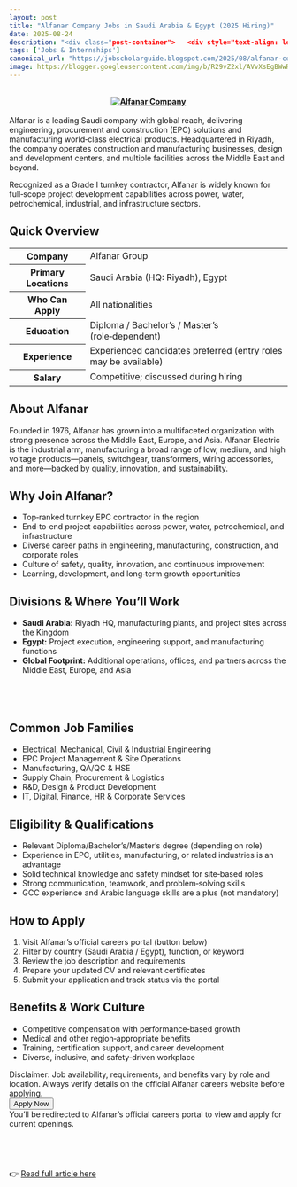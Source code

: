 ```yaml
---
layout: post
title: "Alfanar Company Jobs in Saudi Arabia & Egypt (2025 Hiring)"
date: 2025-08-24
description: "<div class="post-container">   <div style="text-align: left;"><b>&nbsp;<div class="separator" style="clear: both; text-align: center;"><a href="https://blogger.googleusercontent.com/img/b/R29vZ2xl/AVvXsEgBWwRXDq150o26nBHLpZ7LzwBKYSn9AuClYRXwZAx-G6geVkGeOVj2zCAZwDj7R_cz0iljPYQbiO639q_fhato4frZjVbTKzeGzdKCLMsIonhTwRyVXo_yksk1MnFyToUZcSC9Gm8P16jPBqx5OZsn4R2f3T5aMt4ywjBo0ERsMZwAOdYrXL4aWlL52RY/s768/1000320200.jpg" style="margin-left: 1em; margin-right: 1em;"><img alt="Alfanar Company" border="0" src="https://blogger.googleusercontent.com/img/b/R29vZ2xl/AVvXsEgBWwRXDq150o26nBHLpZ7LzwBKYSn9AuClYRXwZAx-G6geVkGeOVj2zCAZwDj7R_cz0iljPYQbiO639q_fhato4frZjVbTKzeGzdKCLMsIonhTwRyVXo_yksk1MnFyToUZcSC9Gm8P16jPBqx5OZsn4R2f3T5aMt4ywjBo0ERsMZwAOdYrXL4aWlL52RY/s16000/1000320200.jpg" title="Alfanar Company" /></a></div><br /></b></div><div style="text-align: left;">Alfanar is a leading Saudi company with global reach, delivering engineering, procurement and construction (EPC) solutions and manufacturing world‑class electrical products.     Headquartered in Riyadh, the company operates construction and manufacturing businesses, design and development centers, and multiple facilities across the Middle East and beyond.</div>   <p>     Recognized as a Grade I turnkey contractor, Alfanar is widely known for full‑scope project development capabilities across power, water, petrochemical, industrial, and infrastructure sectors.   </p>    <h2>Quick Overview</h2>   <table class="info-table">     <tbody>       <tr><th>Company</th><td>Alfanar Group</td></tr>       <tr><th>Primary Locations</th><td>Saudi Arabia (HQ: Riyadh), Egypt</td></tr>       <tr><th>Who Can Apply</th><td>All nationalities</td></tr>       <tr><th>Education</th><td>Diploma / Bachelor’s / Master’s (role‑dependent)</td></tr>       <tr><th>Experience</th><td>Experienced candidates preferred (entry roles may be available)</td></tr>       <tr><th>Salary</th><td>Competitive; discussed during hiring</td></tr>     </tbody>   </table>    <h2>About Alfanar</h2>   <p>     Founded in 1976, Alfanar has grown into a multifaceted organization with strong presence across the Middle East, Europe, and Asia.     Alfanar Electric is the industrial arm, manufacturing a broad range of low, medium, and high voltage products—panels, switchgear, transformers, wiring accessories, and more—backed by quality, innovation, and sustainability.   </p>    <h2>Why Join Alfanar?</h2>   <ul>     <li>Top‑ranked turnkey EPC contractor in the region</li>     <li>End‑to‑end project capabilities across power, water, petrochemical, and infrastructure</li>     <li>Diverse career paths in engineering, manufacturing, construction, and corporate roles</li>     <li>Culture of safety, quality, innovation, and continuous improvement</li>     <li>Learning, development, and long‑term growth opportunities</li>   </ul>    <h2>Divisions &amp; Where You’ll Work</h2>   <ul>     <li><strong>Saudi Arabia:</strong> Riyadh HQ, manufacturing plants, and project sites across the Kingdom</li>     <li><strong>Egypt:</strong> Project execution, engineering support, and manufacturing functions</li>     <li><strong>Global Footprint:</strong> Additional operations, offices, and partners across the Middle East, Europe, and Asia</li>   </ul>    <h2><br /></h2>    <h2>Common Job Families</h2>   <ul class="columns-2">     <li>Electrical, Mechanical, Civil &amp; Industrial Engineering</li>     <li>EPC Project Management &amp; Site Operations</li>     <li>Manufacturing, QA/QC &amp; HSE</li>     <li>Supply Chain, Procurement &amp; Logistics</li>     <li>R&amp;D, Design &amp; Product Development</li>     <li>IT, Digital, Finance, HR &amp; Corporate Services</li>   </ul>    <h2>Eligibility &amp; Qualifications</h2>   <ul>     <li>Relevant Diploma/Bachelor’s/Master’s degree (depending on role)</li>     <li>Experience in EPC, utilities, manufacturing, or related industries is an advantage</li>     <li>Solid technical knowledge and safety mindset for site‑based roles</li>     <li>Strong communication, teamwork, and problem‑solving skills</li>     <li>GCC experience and Arabic language skills are a plus (not mandatory)</li>   </ul>    <h2>How to Apply</h2>   <ol>     <li>Visit Alfanar’s official careers portal (button below)</li>     <li>Filter by country (Saudi Arabia / Egypt), function, or keyword</li>     <li>Review the job description and requirements</li>     <li>Prepare your updated CV and relevant certificates</li>     <li>Submit your application and track status via the portal</li>   </ol>    <h2>Benefits &amp; Work Culture</h2>   <ul>     <li>Competitive compensation with performance‑based growth</li>     <li>Medical and other region‑appropriate benefits</li>     <li>Training, certification support, and career development</li>     <li>Diverse, inclusive, and safety‑driven workplace</li>   </ul>    <div class="disclaimer">     Disclaimer: Job availability, requirements, and benefits vary by role and location.     Always verify details on the official Alfanar careers website before applying.   </div>    <div class="apply-btn-wrap">     <button class="apply-btn">       Apply Now     </button>     <div class="apply-note">You’ll be redirected to Alfanar’s official careers portal to view and apply for current openings.</div>   </div>    <h2><br /></h2><ul class="related">   </ul> </div>"
tags: ['Jobs & Internships']
canonical_url: "https://jobscholarguide.blogspot.com/2025/08/alfanar-company-jobs-in-saudi-arabia.html"
image: https://blogger.googleusercontent.com/img/b/R29vZ2xl/AVvXsEgBWwRXDq150o26nBHLpZ7LzwBKYSn9AuClYRXwZAx-G6geVkGeOVj2zCAZwDj7R_cz0iljPYQbiO639q_fhato4frZjVbTKzeGzdKCLMsIonhTwRyVXo_yksk1MnFyToUZcSC9Gm8P16jPBqx5OZsn4R2f3T5aMt4ywjBo0ERsMZwAOdYrXL4aWlL52RY/s72-c/1000320200.jpg
---
```


<div class="post-container">   <div style="text-align: left;"><b>&nbsp;<div class="separator" style="clear: both; text-align: center;"><a href="https://blogger.googleusercontent.com/img/b/R29vZ2xl/AVvXsEgBWwRXDq150o26nBHLpZ7LzwBKYSn9AuClYRXwZAx-G6geVkGeOVj2zCAZwDj7R_cz0iljPYQbiO639q_fhato4frZjVbTKzeGzdKCLMsIonhTwRyVXo_yksk1MnFyToUZcSC9Gm8P16jPBqx5OZsn4R2f3T5aMt4ywjBo0ERsMZwAOdYrXL4aWlL52RY/s768/1000320200.jpg" style="margin-left: 1em; margin-right: 1em;"><img alt="Alfanar Company" border="0" src="https://blogger.googleusercontent.com/img/b/R29vZ2xl/AVvXsEgBWwRXDq150o26nBHLpZ7LzwBKYSn9AuClYRXwZAx-G6geVkGeOVj2zCAZwDj7R_cz0iljPYQbiO639q_fhato4frZjVbTKzeGzdKCLMsIonhTwRyVXo_yksk1MnFyToUZcSC9Gm8P16jPBqx5OZsn4R2f3T5aMt4ywjBo0ERsMZwAOdYrXL4aWlL52RY/s16000/1000320200.jpg" title="Alfanar Company" /></a></div><br /></b></div><div style="text-align: left;">Alfanar is a leading Saudi company with global reach, delivering engineering, procurement and construction (EPC) solutions and manufacturing world‑class electrical products.     Headquartered in Riyadh, the company operates construction and manufacturing businesses, design and development centers, and multiple facilities across the Middle East and beyond.</div>   <p>     Recognized as a Grade I turnkey contractor, Alfanar is widely known for full‑scope project development capabilities across power, water, petrochemical, industrial, and infrastructure sectors.   </p>    <h2>Quick Overview</h2>   <table class="info-table">     <tbody>       <tr><th>Company</th><td>Alfanar Group</td></tr>       <tr><th>Primary Locations</th><td>Saudi Arabia (HQ: Riyadh), Egypt</td></tr>       <tr><th>Who Can Apply</th><td>All nationalities</td></tr>       <tr><th>Education</th><td>Diploma / Bachelor’s / Master’s (role‑dependent)</td></tr>       <tr><th>Experience</th><td>Experienced candidates preferred (entry roles may be available)</td></tr>       <tr><th>Salary</th><td>Competitive; discussed during hiring</td></tr>     </tbody>   </table>    <h2>About Alfanar</h2>   <p>     Founded in 1976, Alfanar has grown into a multifaceted organization with strong presence across the Middle East, Europe, and Asia.     Alfanar Electric is the industrial arm, manufacturing a broad range of low, medium, and high voltage products—panels, switchgear, transformers, wiring accessories, and more—backed by quality, innovation, and sustainability.   </p>    <h2>Why Join Alfanar?</h2>   <ul>     <li>Top‑ranked turnkey EPC contractor in the region</li>     <li>End‑to‑end project capabilities across power, water, petrochemical, and infrastructure</li>     <li>Diverse career paths in engineering, manufacturing, construction, and corporate roles</li>     <li>Culture of safety, quality, innovation, and continuous improvement</li>     <li>Learning, development, and long‑term growth opportunities</li>   </ul>    <h2>Divisions &amp; Where You’ll Work</h2>   <ul>     <li><strong>Saudi Arabia:</strong> Riyadh HQ, manufacturing plants, and project sites across the Kingdom</li>     <li><strong>Egypt:</strong> Project execution, engineering support, and manufacturing functions</li>     <li><strong>Global Footprint:</strong> Additional operations, offices, and partners across the Middle East, Europe, and Asia</li>   </ul>    <h2><br /></h2>    <h2>Common Job Families</h2>   <ul class="columns-2">     <li>Electrical, Mechanical, Civil &amp; Industrial Engineering</li>     <li>EPC Project Management &amp; Site Operations</li>     <li>Manufacturing, QA/QC &amp; HSE</li>     <li>Supply Chain, Procurement &amp; Logistics</li>     <li>R&amp;D, Design &amp; Product Development</li>     <li>IT, Digital, Finance, HR &amp; Corporate Services</li>   </ul>    <h2>Eligibility &amp; Qualifications</h2>   <ul>     <li>Relevant Diploma/Bachelor’s/Master’s degree (depending on role)</li>     <li>Experience in EPC, utilities, manufacturing, or related industries is an advantage</li>     <li>Solid technical knowledge and safety mindset for site‑based roles</li>     <li>Strong communication, teamwork, and problem‑solving skills</li>     <li>GCC experience and Arabic language skills are a plus (not mandatory)</li>   </ul>    <h2>How to Apply</h2>   <ol>     <li>Visit Alfanar’s official careers portal (button below)</li>     <li>Filter by country (Saudi Arabia / Egypt), function, or keyword</li>     <li>Review the job description and requirements</li>     <li>Prepare your updated CV and relevant certificates</li>     <li>Submit your application and track status via the portal</li>   </ol>    <h2>Benefits &amp; Work Culture</h2>   <ul>     <li>Competitive compensation with performance‑based growth</li>     <li>Medical and other region‑appropriate benefits</li>     <li>Training, certification support, and career development</li>     <li>Diverse, inclusive, and safety‑driven workplace</li>   </ul>    <div class="disclaimer">     Disclaimer: Job availability, requirements, and benefits vary by role and location.     Always verify details on the official Alfanar careers website before applying.   </div>    <div class="apply-btn-wrap">     <button class="apply-btn">       Apply Now     </button>     <div class="apply-note">You’ll be redirected to Alfanar’s official careers portal to view and apply for current openings.</div>   </div>    <h2><br /></h2><ul class="related">   </ul> </div>

👉 [Read full article here](https://jobscholarguide.blogspot.com/2025/08/alfanar-company-jobs-in-saudi-arabia.html)
